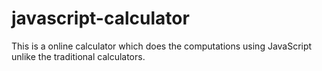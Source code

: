 # javascript-calculator
This is a online calculator which does the computations using JavaScript unlike the traditional calculators.
